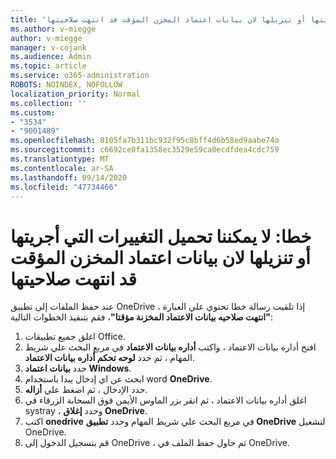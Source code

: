 ```yaml
---
title: 'خطا: لا يمكننا تحميل التغييرات التي أجريتها أو تنزيلها لان بيانات اعتماد المخزن المؤقت قد انتهت صلاحيتها'
ms.author: v-miegge
author: v-miegge
manager: v-cojank
ms.audience: Admin
ms.topic: article
ms.service: o365-administration
ROBOTS: NOINDEX, NOFOLLOW
localization_priority: Normal
ms.collection: ''
ms.custom:
- "3534"
- "9001489"
ms.openlocfilehash: 8105fa7b311bc932f95c8bff4d6b58ed9aabe74a
ms.sourcegitcommit: c6692ce0fa1358ec3529e59ca0ecdfdea4cdc759
ms.translationtype: MT
ms.contentlocale: ar-SA
ms.lasthandoff: 09/14/2020
ms.locfileid: "47734466"
---
```

# <a name="error-we-cant-upload-or-download-your-changes-because-your-cached-credentials-have-expired"></a>خطا: لا يمكننا تحميل التغييرات التي أجريتها أو تنزيلها لان بيانات اعتماد المخزن المؤقت قد انتهت صلاحيتها

عند حفظ الملفات إلى تطبيق OneDrive ، إذا تلقيت رسالة خطا تحتوي علي العبارة **"انتهت صلاحيه بيانات الاعتماد المخزنة مؤقتا"**، فقم بتنفيذ الخطوات التالية:

1. اغلق جميع تطبيقات Office.
1. افتح أداره بيانات الاعتماد ، واكتب **أداره بيانات الاعتماد** في مربع البحث علي شريط المهام ، ثم حدد **لوحه تحكم أداره بيانات الاعتماد**.
1. حدد **بيانات اعتماد Windows**.
1. ابحث عن اي إدخال يبدا باستخدام word **OneDrive**.
1. حدد الإدخال ، ثم اضغط علي **أزاله**.
1. اغلق أداره بيانات الاعتماد ، ثم انقر بزر الماوس الأيمن فوق السحابة الزرقاء في systray ، وحدد **إغلاق OneDrive**.
1. اكتب **onedrive** في مربع البحث علي شريط المهام وحدد **تطبيق OneDrive** لتشغيل OneDrive.
1. قم بتسجيل الدخول إلى OneDrive ، ثم حاول حفظ الملف في OneDrive.
